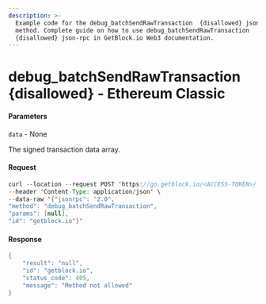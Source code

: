 ```yaml
---
description: >-
  Example code for the debug_batchSendRawTransaction  {disallowed} json-rpc
  method. Сomplete guide on how to use debug_batchSendRawTransaction 
  {disallowed} json-rpc in GetBlock.io Web3 documentation.
---
```


# debug\_batchSendRawTransaction {disallowed} - Ethereum Classic

#### Parameters

`data` - None

The signed transaction data array.

#### Request

```java
curl --location --request POST 'https://go.getblock.io/<ACCESS-TOKEN>/' \
--header 'Content-Type: application/json' \ 
--data-raw '{"jsonrpc": "2.0",
"method": "debug_batchSendRawTransaction",
"params": [null],
"id": "getblock.io"}'
```

#### Response

```java
{
    "result": "null",
    "id": "getblock.io",
    "status_code": 405,
    "message": "Method not allowed"
}
```
